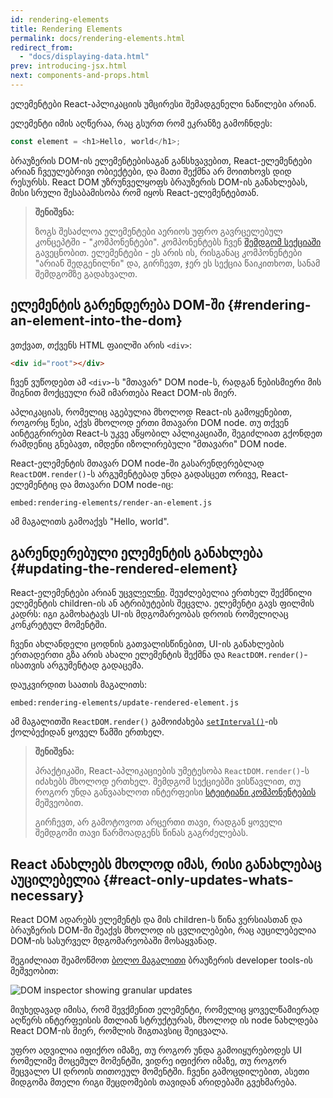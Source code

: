 ```yaml
---
id: rendering-elements
title: Rendering Elements
permalink: docs/rendering-elements.html
redirect_from:
  - "docs/displaying-data.html"
prev: introducing-jsx.html
next: components-and-props.html
---
```


ელემენტები React-აპლიკაციის უმცირესი შემადგენელი ნაწილები არიან.

ელემენტი იმის აღწერაა, რაც გსურთ რომ ეკრანზე გამოჩნდეს:

```js
const element = <h1>Hello, world</h1>;
```

ბრაუზერის DOM-ის ელემენტებისაგან განსხვავებით, React-ელემენტები არიან ჩვეულებრივი ობიექტები, და მათი შექმნა არ მოითხოვს დიდ რესურსს. React DOM უზრუნველყოფს ბრაუზერის DOM-ის განახლებას, მისი სრული შესაბამისობა რომ იყოს React-ელემენტებთან.

>**შენიშვნა:**
>
>ზოგს შესაძლოა ელემენტები აერიოს უფრო გავრცელებულ კონცეპტში - "კომპონენტები". კომპონენტებს ჩვენ [შემდგომ სექციაში](/docs/components-and-props.html) გავეცნობით. ელემენტები - ეს არის ის, რისგანაც კომპონენტები "არიან შედგენილნი" და, გირჩევთ, ჯერ ეს სექცია წაიკითხოთ, სანამ შემდგომზე გადახვალთ.

## ელემენტის გარენდერება DOM-ში {#rendering-an-element-into-the-dom}

ვთქვათ, თქვენს HTML ფაილში არის `<div>`:

```html
<div id="root"></div>
```

ჩვენ ვუწოდებთ ამ `<div>`-ს "მთავარ" DOM node-ს, რადგან ნებისმიერი მის შიგნით მოქცეული რამ იმართება React DOM-ის მიერ.

აპლიკაციას, რომელიც აგებულია მხოლოდ React-ის გამოყენებით, როგორც წესი, აქვს მხოლოდ ერთი მთავარი DOM node. თუ თქვენ აინტეგრირებთ React-ს უკვე აწყობილ აპლიკაციაში, შეგიძლიათ გქონდეთ რამდენიც გნებავთ, იმდენი იზოლირებული "მთავარი" DOM node.

React-ელემენტის მთავარ DOM node-ში გასარენდერებლად `ReactDOM.render()`-ს არგუმენტებად უნდა გადასცეთ ორივე, React-ელემენტიც და მთავარი DOM node-იც:

`embed:rendering-elements/render-an-element.js`

[](codepen://rendering-elements/render-an-element)

ამ მაგალითს გამოაქვს "Hello, world".

## გარენდერებული ელემენტის განახლება {#updating-the-rendered-element}

React-ელემენტები არიან [უცვლელნი](https://en.wikipedia.org/wiki/Immutable_object). შეუძლებელია ერთხელ შექმნილი ელემენტის children-ის ან ატრიბუტების შეცვლა. ელემენტი გავს ფილმის კადრს: იგი გამოხატავს UI-ის მდგომარეობას დროის რომელიღაც კონკრეტულ მომენტში.

ჩვენი ახლანდელი ცოდნის გათვალისწინებით, UI-ის განახლების ერთადერთი გზა არის ახალი ელემენტის შექმნა და `ReactDOM.render()`-ისათვის არგუმენტად გადაცემა.

დაუკვირდით საათის მაგალითს:

`embed:rendering-elements/update-rendered-element.js`

[](codepen://rendering-elements/update-rendered-element)

ამ მაგალითში `ReactDOM.render()` გამოიძახება [`setInterval()`](https://developer.mozilla.org/en-US/docs/Web/API/WindowTimers/setInterval)-ის ქოლბექიდან ყოველ წამში ერთხელ.

>**შენიშვნა:**
>
>პრაქტიკაში, React-აპლიკაციების უმეტესობა `ReactDOM.render()`-ს იძახებს მხოლოდ ერთხელ. შემდგომ სექციებში ვისწავლით, თუ როგორ უნდა განვაახლოთ ინტერფეისი [სტეიტიანი კომპონენტების](/docs/state-and-lifecycle.html) მეშვეობით.
>
>გირჩევთ, არ გამოტოვოთ არცერთი თავი, რადგან ყოველი შემდგომი თავი წარმოადგენს წინას გაგრძელებას.

## React ანახლებს მხოლოდ იმას, რისი განახლებაც აუცილებელია {#react-only-updates-whats-necessary}

React DOM ადარებს ელემენტს და მის children-ს წინა ვერსიასთან და ბრაუზერის DOM-ში შეაქვს მხოლოდ ის ცვლილებები, რაც აუცილებელია DOM-ის სასურველ მდგომარეობაში მოსაყვანად.

შეგიძლიათ შეამოწმოთ [ბოლო მაგალითი](codepen://rendering-elements/update-rendered-element) ბრაუზერის developer tools-ის მეშვეობით:

![DOM inspector showing granular updates](../images/docs/granular-dom-updates.gif)

მიუხედავად იმისა, რომ შევქმენით ელემენტი, რომელიც ყოველწამიერად აღწერს ინტერფეისის მთლიან სტრუქტურას, მხოლოდ ის node ნახლდება React DOM-ის მიერ, რომლის შიგთავსიც შეიცვალა.

უფრო ადვილია იფიქრო იმაზე, თუ როგორ უნდა გამოიყურებოდეს UI რომელიმე მოცემულ მომენტში, ვიდრე იფიქრო იმაზე, თუ როგორ შეცვალო UI დროის თითოეულ მომენტში. ჩვენი გამოცდილებით, ასეთი მიდგომა მთელი რიგი შეცდომების თავიდან არიდებაში გვეხმარება.